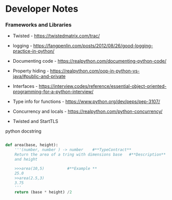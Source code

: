 # Developer Notes

### Frameworks and Libraries

* Twisted - https://twistedmatrix.com/trac/

* logging - https://fangpenlin.com/posts/2012/08/26/good-logging-practice-in-python/

* Documenting code - https://realpython.com/documenting-python-code/

* Property hiding - https://realpython.com/oop-in-python-vs-java/#public-and-private

* Interfaces - https://interview.codes/reference/essential-object-oriented-programming-for-a-python-interview/

* Type info for functions - https://www.python.org/dev/peps/pep-3107/

* Concurrency and locals - https://realpython.com/python-concurrency/

* Twisted and StartTLS

python docstring

```python

def area(base, height):
    '''(number, number ) -> number    #**TypeContract**
    Return the area of a tring with dimensions base   #**Description**
    and height

    >>>area(10,5)          #**Example **
    25.0
    >>area(2.5,3)
    3.75
    '''
    return (base * height) /2 

```
